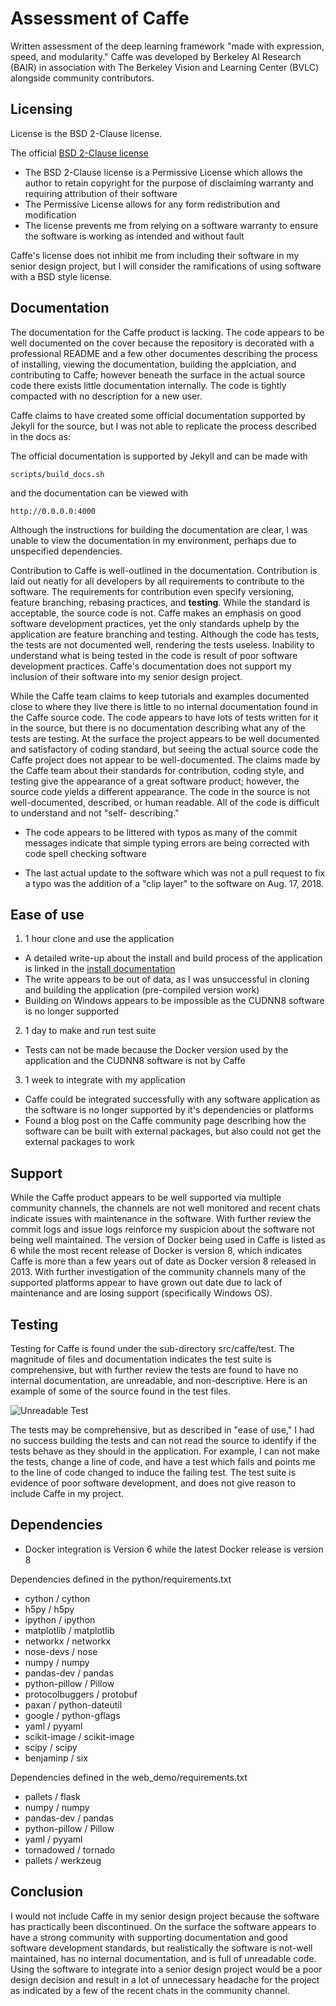 # Assessment of Caffe #
Written assessment of the deep learning framework "made with expression, speed,
and modularity." Caffe was developed by Berkeley AI Research (BAIR) in
association with The Berkeley Vision and Learning Center (BVLC) alongside
community contributors.

## Licensing ##
License is the BSD 2-Clause license.

The official [BSD 2-Clause license](LICENSE)

- The BSD 2-Clause license is a Permissive License which allows the author to
retain copyright for the purpose of disclaiming warranty and requiring
attribution of their software
- The Permissive License allows for any form redistribution and modification
- The license prevents me from relying on a software warranty to ensure the
software is working as intended and without fault

Caffe's license does not inhibit me from including their software in my senior
design project, but I will consider the ramifications of using software with a
BSD style license.

## Documentation ##
The documentation for the Caffe product is lacking. The code appears to be well
documented on the cover because the repository is decorated with a professional
README and a few other documentes describing the process of installing, viewing
the documentation, building the applciation, and contributing to Caffe; however
beneath the surface in the actual source code there exists little documentation
internally. The code is tightly compacted with no description for a new user.

Caffe claims to have created some official documentation supported by Jekyll for
the source, but I was not able to replicate the process described in the docs
as:

The official documentation is supported by Jekyll and can be made with

```
scripts/build_docs.sh
```

and the documentation can be viewed with

```
http://0.0.0.0:4000
```

Although the instructions for building the documentation are clear, I was unable
to view the documentation in my environment, perhaps due to unspecified
dependencies.

Contribution to Caffe is well-outlined in the documentation. Contribution is
laid out neatly for all developers by all requirements to contribute to the
software. The requirements for contribution even specify versioning, feature
branching, rebasing practices, and **testing**. While the standard is
acceptable, the source code is not. Caffe makes an emphasis on good software
development practices, yet the only standards uphelp by the application are
feature branching and testing. Although the code has tests, the tests are not
documented well, rendering the tests useless. Inability to understand what is
being tested in the code is result of poor software development practices.
Caffe's documentation does not support my inclusion of their software into my
senior design project.

While the Caffe team claims to keep tutorials and examples documented close to
where they live there is little to no internal documentation found in the Caffe
source code. The code appears to have lots of tests written for it in the
source, but there is no documentation describing what any of the tests are
testing. At the surface the project appears to be well documented and
satisfactory of coding standard, but seeing the actual source code the Caffe
project does not appear to be well-documented. The claims made by the Caffe team
about their standards for contribution, coding style, and testing give the
appearance of a great software product; however, the source code yields a
different appearance. The code in the source is not well-documented, described,
or human readable. All of the code is difficult to understand and not "self-
describing."

- The code appears to be littered with typos as many of the commit messages
indicate that simple typing errors are being corrected with code spell checking
software

- The last actual update to the software which was not a pull request to fix a
typo was the addition of a "clip layer" to the software on Aug. 17, 2018.

## Ease of use ##
1. 1 hour clone and use the application
- A detailed write-up about the install and build process of the application is
linked in the
[install documentation](http://caffe.berkeleyvision.org/installation.html)
- The write appears to be out of data, as I was unsuccessful in cloning and 
building the application (pre-compiled version work)
- Building on Windows appears to be impossible as the CUDNN8 software is no
longer supported

2. 1 day to make and run test suite
- Tests can not be made because the Docker version used by the application and
the CUDNN8 software is not by Caffe

3. 1 week to integrate with my application
- Caffe could be integrated successfully with any software application as the
software is no longer supported by it's dependencies or platforms
- Found a blog post on the Caffe community page describing how the software
can be built with external packages, but also could not get the external
packages to work

## Support ##
While the Caffe product appears to be well supported via multiple community
channels, the channels are not well monitored and recent chats indicate issues
with maintenance in the software. With further review the commit logs and issue
logs reinforce my suspicion about the software not being well maintained. The
version of Docker being used in Caffe is listed as 6 while the most recent
release of Docker is version 8, which indicates Caffe is more than a few years
out of date as Docker version 8 released in 2013. With further investigation of
the community channels many of the supported platforms appear to have grown out
date due to lack of maintenance and are losing support (specifically Windows OS).

## Testing ##
Testing for Caffe is found under the sub-directory src/caffe/test. The magnitude
of files and documentation indicates the test suite is comprehensive, but with
further review the tests are found to have no internal documentation, are
unreadable, and non-descriptive. Here is an example of some of the source
found in the test files.

![Unreadable Test](unreadableTest.png)

The tests may be comprehensive, but as described in "ease of use," I had no
success building the tests and can not read the source to identify if the tests
behave as they should in the application. For example, I can not make the tests,
change a line of code, and have a test which fails and points me to the line of
code changed to induce the failing test. The test suite is evidence of poor
software development, and does not give reason to include Caffe in my project.

## Dependencies ##
- Docker integration is Version 6 while the latest Docker release is version 8

Dependencies defined in the python/requirements.txt
- cython / cython
- h5py / h5py
- ipython / ipython
- matplotlib / matplotlib
- networkx / networkx
- nose-devs / nose
- numpy / numpy
- pandas-dev / pandas
- python-pillow / Pillow
- protocolbuggers / protobuf
- paxan / python-dateutil
- google / python-gflags
- yaml / pyyaml
- scikit-image / scikit-image
- scipy / scipy
- benjaminp / six

Dependencies defined in the web_demo/requirements.txt
- pallets / flask
- numpy / numpy
- pandas-dev / pandas
- python-pillow / Pillow
- yaml / pyyaml
- tornadowed / tornado
- pallets / werkzeug

## Conclusion ##
I would not include Caffe in my senior design project because the software has
practically been discontinued. On the surface the software appears to have a
strong community with supporting documentation and good software development
standards, but realistically the software is not-well maintained, has no
internal documentation, and is full of unreadable code. Using the software to
integrate into a senior design project would be a poor design decision and
result in a lot of unnecessary headache for the project as indicated by a few of
the recent chats in the community channel.
